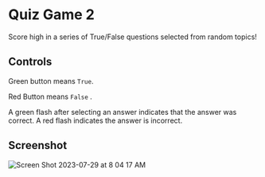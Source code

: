 # Quiz Game 2

Score high in a series of True/False questions selected from random topics!

## Controls

Green button means `True`. 

Red Button means `False` .

A green flash after selecting an answer indicates that the answer was correct. A red flash indicates the answer is incorrect. 

## Screenshot

![Screen Shot 2023-07-29 at 8 04 17 AM](https://github.com/AIweave/Quiz-Game-2/assets/121763338/4ce1798a-0dca-4cb3-81b5-2f85cde41a6a)
